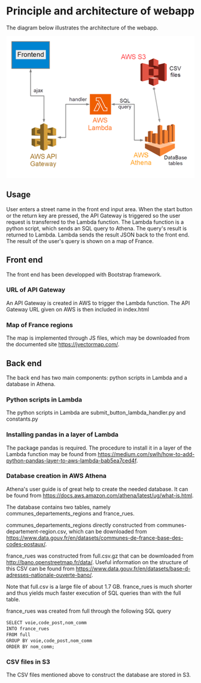 # Principle and architecture of webapp

The diagram below illustrates the architecture of the webapp.

![diagram](RDF_architecture_diagram.png) 

## Usage

User enters a street name in the front end input area. When the start button or the return key are pressed, the API Gateway is triggered so the user request is transferred to the Lambda function. The Lambda function is a python script, which sends an SQL query to Athena. The query's result is returned to Lambda. Lambda sends the result JSON back to the front end. The result of the user's query is shown on a map of France.

## Front end

The front end has been developped with Bootstrap framework.

### URL of API Gateway

An API Gateway is created in AWS to trigger the Lambda function. The API Gateway URL given on AWS is then included in index.html 

### Map of France regions

The map is implemented through JS files, which may be downloaded from the documented site https://jvectormap.com/.

## Back end

The back end has two main components: python scripts in Lambda and a database in Athena.

### Python scripts in Lambda

The python scripts in Lambda are submit_button_lambda_handler.py and constants.py

### Installing pandas in a layer of Lambda

The package pandas is required. The procedure to install it in a layer of the Lambda function may be found from https://medium.com/swlh/how-to-add-python-pandas-layer-to-aws-lambda-bab5ea7ced4f.

### Database creation in AWS Athena

Athena's user guide is of great help to create the needed database. It can be found from https://docs.aws.amazon.com/athena/latest/ug/what-is.html.

The database contains two tables, namely communes_departements_regions and france_rues.

communes_departements_regions directly constructed from communes-departement-region.csv, which can be downloaded from https://www.data.gouv.fr/en/datasets/communes-de-france-base-des-codes-postaux/.

france_rues was constructed from full.csv.gz that can be dowmloaded from http://bano.openstreetmap.fr/data/. Useful information on the structure of this CSV can be found from https://www.data.gouv.fr/en/datasets/base-d-adresses-nationale-ouverte-bano/.

Note that full.csv is a large file of about 1.7 GB. france_rues is much shorter and thus yields much faster execution of SQL queries than with the full table.

france_rues was created from full through the following SQL query

```
SELECT voie,code_post,nom_comm
INTO france_rues
FROM full
GROUP BY voie,code_post,nom_comm
ORDER BY nom_comm;
```

### CSV files in S3

The CSV files mentioned above to construct the database are stored in S3.